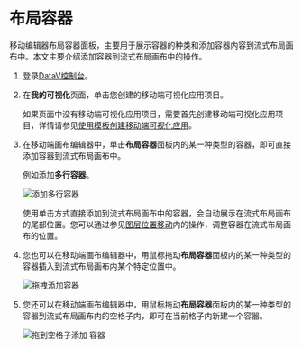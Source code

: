 # 布局容器

移动编辑器布局容器面板，主要用于展示容器的种类和添加容器内容到流式布局画布中。本文主要介绍添加容器到流式布局画布中的操作。

1.  登录[DataV控制台](https://datav.aliyun.com/)。

2.  在**我的可视化**页面，单击您创建的移动端可视化应用项目。

    如果页面中没有移动端可视化应用项目，需要首先创建移动端可视化应用项目，详情请参见[使用模板创建移动端可视化应用](/cn.zh-CN/可视化应用管理/使用模板创建移动端可视化应用.md)。

3.  在移动端画布编辑器中，单击**布局容器**面板内的某一种类型的容器，即可直接添加容器到流式布局画布中。

    例如添加**多行容器**。

    ![添加多行容器](https://static-aliyun-doc.oss-accelerate.aliyuncs.com/assets/img/zh-CN/6709089951/p148284.png)

    使用单击方式直接添加到流式布局画布中的容器，会自动展示在流式布局画布的尾部位置。您可以通过参见[图层位置移动](/cn.zh-CN/移动端画布编辑器管理/图层管理/图层位置移动.md)内的操作，调整容器在流式布局画布的位置。

4.  您也可以在移动端画布编辑器中，用鼠标拖动**布局容器**面板内的某一种类型的容器插入到流式布局画布内某个特定位置中。

    ![拖拽添加容器](https://static-aliyun-doc.oss-accelerate.aliyuncs.com/assets/img/zh-CN/6709089951/p148293.png)

5.  您还可以在移动端画布编辑器中，用鼠标拖动**布局容器**面板内的某一种类型的容器到流式布局画布内的空格子内，即可在当前格子内新建一个容器。

    ![拖到空格子添加 容器](https://static-aliyun-doc.oss-accelerate.aliyuncs.com/assets/img/zh-CN/6709089951/p148294.png)


